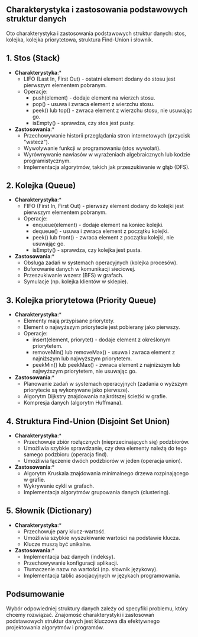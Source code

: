 ## Charakterystyka i zastosowania podstawowych struktur danych

Oto charakterystyka i zastosowania podstawowych struktur danych: stos, kolejka, kolejka priorytetowa, struktura Find-Union i słownik.

## 1. Stos (Stack)

*   **Charakterystyka**:*
    *   LIFO (Last In, First Out) - ostatni element dodany do stosu jest pierwszym elementem pobranym.
    *   Operacje:
        *   push(element) - dodaje element na wierzch stosu.
        *   pop() - usuwa i zwraca element z wierzchu stosu.
        *   peek() lub top() - zwraca element z wierzchu stosu, nie usuwając go.
        *   isEmpty() - sprawdza, czy stos jest pusty.
*   **Zastosowania**:*
    *   Przechowywanie historii przeglądania stron internetowych (przycisk "wstecz").
    *   Wywoływanie funkcji w programowaniu (stos wywołań).
    *   Wyrównywanie nawiasów w wyrażeniach algebraicznych lub kodzie programistycznym.
    *   Implementacja algorytmów, takich jak przeszukiwanie w głąb (DFS).

## 2. Kolejka (Queue)

*   **Charakterystyka**:*
    *   FIFO (First In, First Out) - pierwszy element dodany do kolejki jest pierwszym elementem pobranym.
    *   Operacje:
        *   enqueue(element) - dodaje element na koniec kolejki.
        *   dequeue() - usuwa i zwraca element z początku kolejki.
        *   peek() lub front() - zwraca element z początku kolejki, nie usuwając go.
        *   isEmpty() - sprawdza, czy kolejka jest pusta.
*   **Zastosowania**:*
    *   Obsługa zadań w systemach operacyjnych (kolejka procesów).
    *   Buforowanie danych w komunikacji sieciowej.
    *   Przeszukiwanie wszerz (BFS) w grafach.
    *   Symulacje (np. kolejka klientów w sklepie).

## 3. Kolejka priorytetowa (Priority Queue)

*   **Charakterystyka**:*
    *   Elementy mają przypisane priorytety.
    *   Element o najwyższym priorytecie jest pobierany jako pierwszy.
    *   Operacje:
        *   insert(element, priorytet) - dodaje element z określonym priorytetem.
        *   removeMin() lub removeMax() - usuwa i zwraca element z najniższym lub najwyższym priorytetem.
        *   peekMin() lub peekMax() - zwraca element z najniższym lub najwyższym priorytetem, nie usuwając go.
*   **Zastosowania**:*
    *   Planowanie zadań w systemach operacyjnych (zadania o wyższym priorytecie są wykonywane jako pierwsze).
    *   Algorytm Dijkstry znajdowania najkrótszej ścieżki w grafie.
    *   Kompresja danych (algorytm Huffmana).

## 4. Struktura Find-Union (Disjoint Set Union)

*   **Charakterystyka**:*
    *   Przechowuje zbiór rozłącznych (nieprzecinających się) podzbiorów.
    *   Umożliwia szybkie sprawdzanie, czy dwa elementy należą do tego samego podzbioru (operacja find).
    *   Umożliwia łączenie dwóch podzbiorów w jeden (operacja union).
*   **Zastosowania**:*
    *   Algorytm Kruskala znajdowania minimalnego drzewa rozpinającego w grafie.
    *   Wykrywanie cykli w grafach.
    *   Implementacja algorytmów grupowania danych (clustering).

## 5. Słownik (Dictionary)

*   **Charakterystyka**:*
    *   Przechowuje pary klucz-wartość.
    *   Umożliwia szybkie wyszukiwanie wartości na podstawie klucza.
    *   Klucze muszą być unikalne.
*   **Zastosowania**:*
    *   Implementacja baz danych (indeksy).
    *   Przechowywanie konfiguracji aplikacji.
    *   Tłumaczenie nazw na wartości (np. słownik językowy).
    *   Implementacja tablic asocjacyjnych w językach programowania.

## Podsumowanie

Wybór odpowiedniej struktury danych zależy od specyfiki problemu, który chcemy rozwiązać. Znajomość charakterystyki i zastosowań podstawowych struktur danych jest kluczowa dla efektywnego projektowania algorytmów i programów.
